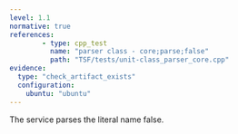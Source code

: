 ```yaml
---
level: 1.1
normative: true
references:
        - type: cpp_test
          name: "parser class - core;parse;false"
          path: "TSF/tests/unit-class_parser_core.cpp"
evidence:
  type: "check_artifact_exists"
  configuration:
    ubuntu: "ubuntu"
---
```


The service parses the literal name false.